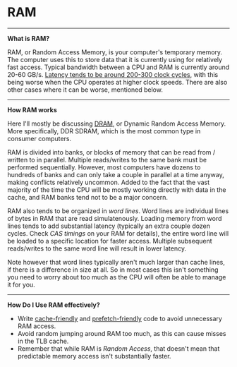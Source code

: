 # RAM

---

**What is RAM?**

RAM, or Random Access Memory, is your computer's temporary memory. The computer uses this to store data that it is currently using for relatively fast access. Typical bandwidth between a CPU and RAM is currently around 20-60 GB/s. [Latency tends to be around 200-300 clock cycles](whycaches.md), with this being worse when the CPU operates at higher clock speeds. There are also other cases where it can be worse, mentioned below.

---

**How RAM works**

Here I'll mostly be discussing [DRAM](commonmemory.md), or Dynamic Random Access Memory. More specifically, DDR SDRAM, which is the most common type in consumer computers.

RAM is divided into banks, or blocks of memory that can be read from / written to in parallel. Multiple reads/writes to the same bank must be performed sequentially. However, most computers have dozens to hundreds of banks and can only take a couple in parallel at a time anyway, making conflicts relatively uncommon. Added to the fact that the vast majority of the time the CPU will be mostly working directly with data in the cache, and RAM banks tend not to be a major concern.

RAM also tends to be organized in *word lines*. Word lines are individual lines of bytes in RAM that are read simulatenously. Loading memory from word lines tends to add substantial latency (typically an extra couple dozen cycles. Check *CAS timings* on your RAM for details), the entire word line will be loaded to a specific location for faster access. Multiple subsequent reads/writes to the same word line will result in lower latency.

Note however that word lines typically aren't much larger than cache lines, if there is a difference in size at all. So in most cases this isn't something you need to worry about too much as the CPU will often be able to manage it for you.

---

**How Do I Use RAM effectively?**

* Write [cache-friendly](caches.md) and [prefetch-friendly](prefetch.md) code to avoid unnecessary RAM access.
* Avoid random jumping around RAM too much, as this can cause misses in the TLB cache.
* Remember that while RAM is *Random Access*, that doesn't mean that predictable memory access isn't substantially faster.
